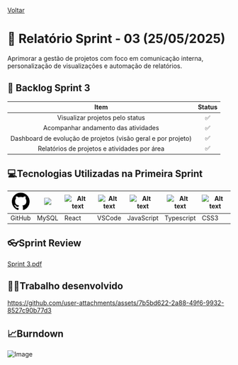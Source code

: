 <a href="../README.md">Voltar</a>

# 📄 Relatório Sprint - 03 (25/05/2025)

Aprimorar a gestão de projetos com foco em comunicação interna, personalização de visualizações e automação de relatórios.



<h2 aling="center">📜 Backlog Sprint 3 </h2>
<span id="backlog1">
  
| Item | Status | 
| :----: | :----: |                                                                                    
| Visualizar projetos pelo status	                                                          | ✅     
| Acompanhar andamento das atividades	                                                                 | ✅     
| Dashboard de evolução de projetos (visão geral e por projeto)	                                                        | ✅    
| Relatórios de projetos e atividades por área	                           | ✅     

     


<h2 aling="center"> 💻Tecnologias Utilizadas na Primeira Sprint </h2>
<span id="tecnologia">

<table>
  <thead>
    <th><img
    src="https://github.com/ThothTech-Fatec/Maat-View/blob/main/Static/Github.png"
    alt="Alt text"
    title="GitHub"
    style="display: inline-block; margin: 0 auto; width: 40px"></th>
    <th><img
    src="https://cdn.jsdelivr.net/gh/devicons/devicon@latest/icons/mysql/mysql-original-wordmark.svg" /></th>
    <th><img
    src="https://cdn.jsdelivr.net/gh/devicons/devicon@latest/icons/react/react-original.svg"
    alt="Alt text"
    title="React"
    style="display: inline-block; margin: 0 auto; width: 60px"></th>
    <th><img
    src="https://user-images.githubusercontent.com/76211125/227505063-5839c5e0-9524-41ff-9d24-ce6cbaf217a6.png"
    alt="Alt text"
    title="VSCode"
    style="display: inline-block; margin: 0 auto; width: 50px"></th>
     <th><img
    src="https://user-images.githubusercontent.com/89823203/190717820-53e9f06b-1aec-4e46-91e1-94ea2cf07100.svg"
    alt="Alt text"
    title="JavaScript"
    style="display: inline-block; margin: 0 auto; width: 60px"></th>
     <th><img
    src="https://cdn.jsdelivr.net/gh/devicons/devicon/icons/typescript/typescript-original.svg"
    alt="Alt text"
    title="TypeScript"
    style="display: inline-block; margin: 0 auto; width: 60px"></th>
     <th><img
    src="https://user-images.githubusercontent.com/76211125/227503103-bb7005d7-5f2f-46e4-adb5-92ef19ce677d.png"
    alt="Alt text"
    title="CSS3"
    style="display: inline-block; margin: 0 auto; width: 60px"></th>
      <th><img
    src="https://cdn.jsdelivr.net/gh/devicons/devicon@latest/icons/jira/jira-original.svg"
    alt="Alt text"
    title="Jira"
    style="display: inline-block; margin: 0 auto; width: 60px"></th>
  </thead>

  <tbody>
    <td>GitHub</td>
    <td>MySQL</td>
    <td>React</td>
    <td>VSCode</td>
    <td>JavaScript</td>
    <td>Typescript</td>
    <td>CSS3</td>
    <td>Jira</td>
  </tbody>

</table>

## 👓Sprint Review
[Sprint 3.pdf](https://github.com/user-attachments/files/20432791/Project.Gestum.pdf)
## 👨‍💻Trabalho desenvolvido

https://github.com/user-attachments/assets/7b5bd622-2a88-49f6-9932-8527c90b77d3


## 📈Burndown
![Image](https://github.com/user-attachments/assets/e5a2fd2f-09e0-417b-99d9-84e7bc42e2ea)
